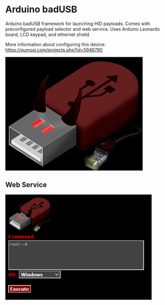# Arduino badUSB
 Arduino badUSB framework for launching HID payloads. Comes with preconfigured payload selector and web service. Uses Arduino Leonardo board, LCD keypad, and ethernet shield.

More information about configuring this device: https://qumosi.com/projects.php?id=5946780

![alt text](https://raw.githubusercontent.com/649/Arduino-badUSB/main/badusb.png)

## Web Service
![alt text](https://raw.githubusercontent.com/649/Arduino-badUSB/main/ui.png)

